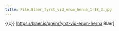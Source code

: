 ```yaml
---
title: File:Blaer_fyrst_vid_erum_herna_1-18_3.jpg
---
```


{{c}} [https://blaer.is/grein/fyrst-vid-erum-herna Blær]

